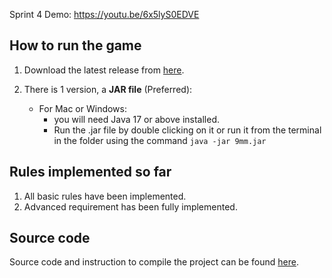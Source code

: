 Sprint 4 Demo: https://youtu.be/6x5lyS0EDVE

## How to run the game
1. Download the latest release from [here](https://git.infotech.monash.edu/fit3077-s1-2023/MA_Thursday4pm_Team6/project/-/tree/main/Sprint%203/Releases).

2. There is 1 version, a **JAR file** (Preferred):
   - For Mac or Windows:
     - you will need Java 17 or above installed. 
     - Run the .jar file by double clicking on it or run it from the terminal in the folder using the command `java -jar 9mm.jar`

## Rules implemented so far
1. All basic rules have been implemented.
2. Advanced requirement has been fully implemented.

## Source code
Source code and instruction to compile the project can be found [here](https://git.infotech.monash.edu/fit3077-s1-2023/MA_Thursday4pm_Team6/project/-/tree/main/Nine_Mens_Morris).
